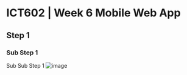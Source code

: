 # ICT602 | Week 6 Mobile Web App

## Step 1

### Sub Step 1

Sub Sub Step 1
![image](https://user-images.githubusercontent.com/53145086/143766461-1d229412-ed6f-48f1-a5b8-77274202013b.png)
